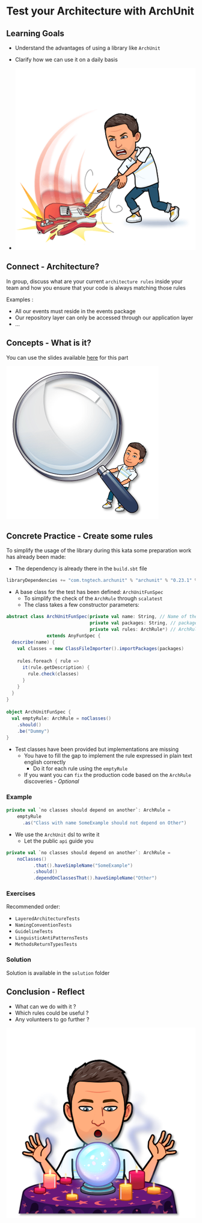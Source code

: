 # Test your Architecture with ArchUnit
## Learning Goals
- Understand the advantages of using a library like `ArchUnit`
- Clarify how we can use it on a daily basis

- ![Architecture tests](img/break.png)

## Connect - Architecture?
In group, discuss what are your current `architecture rules` inside your team and how you ensure that your code is always matching those rules

Examples :
 
- All our events must reside in the events package
- Our repository layer can only be accessed through our application layer
- …

## Concepts - What is it?
You can use the slides available [here](https://speakerdeck.com/thirion/test-your-architecture-with-archunit) for this part

![Zoom](img/zoom.png)

## Concrete Practice - Create some rules
To simplify the usage of the library during this kata some preparation work has already been made:
- The dependency is already there in the `build.sbt` file
```scala
libraryDependencies += "com.tngtech.archunit" % "archunit" % "0.23.1" % Test
```
- A base class for the test has been defined: `ArchUnitFunSpec`
  - To simplify the check of the `ArchRule` through `scalatest`
  - The class takes a few constructor parameters: 

```scala
abstract class ArchUnitFunSpec(private val name: String, // Name of the tests
                               private val packages: String, // packages to inspect from the rules
                               private val rules: ArchRule*) // ArchRule to run -> the ones defined in the class itself 
               extends AnyFunSpec {
  describe(name) {
    val classes = new ClassFileImporter().importPackages(packages)

    rules.foreach { rule =>
      it(rule.getDescription) {
        rule.check(classes)
      }
    }
  }
}

object ArchUnitFunSpec {
  val emptyRule: ArchRule = noClasses()
    .should()
    .be("Dummy")
}
```

- Test classes have been provided but implementations are missing
  - You have to fill the gap to implement the rule expressed in plain text english correctly
    - Do it for each rule using the `emptyRule`
  - If you want you can `fix` the production code based on the `ArchRule` discoveries - *Optional*

### Example
```scala
private val `no classes should depend on another`: ArchRule =
    emptyRule
      .as("Class with name SomeExample should not depend on Other")
```

- We use the `ArchUnit` dsl to write it
  - Let the public `api` guide you

```scala
private val `no classes should depend on another`: ArchRule =
    noClasses()
          .that().haveSimpleName("SomeExample")
          .should()
          .dependOnClassesThat().haveSimpleName("Other")
```

### Exercises
Recommended order:
- `LayeredArchitectureTests`
- `NamingConventionTests`
- `GuidelineTests`
- `LinguisticAntiPatternsTests`
- `MethodsReturnTypesTests`

### Solution
Solution is available in the `solution` folder

## Conclusion - Reflect
- What can we do with it ?
- Which rules could be useful ?
- Any volunteers to go further ?

![Reflect](img/reflect.png)